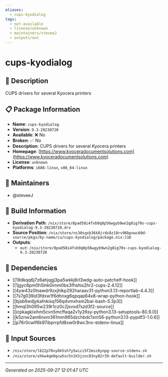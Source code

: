 ```yaml
---
aliases:
  - cups-kyodialog
tags:
  - not-available
  - license/unknown
  - maintainers/steveeJ
  - outputs/out
---
```


# cups-kyodialog

## 📝 Description

CUPS drivers for several Kyocera printers

## 📋 Package Information

- **Name**: `cups-kyodialog`
- **Version**: `9.3-20230720`
- **Available**: ❌ No
- **Broken**: ✅ No
- **Description**: CUPS drivers for several Kyocera printers
- **Homepage**: [https://www.kyoceradocumentsolutions.com](https://www.kyoceradocumentsolutions.com)
- **License**: `unknown`
- **Platforms**: `i686-linux`, `x86_64-linux`
## 👥 Maintainers

- @steveeJ


## 🔧 Build Information

- **Derivation Path**: `/nix/store/8pad58i4fxb9q0p56wgyb9wn2g8ig70s-cups-kyodialog-9.3-20230720.drv`
- **Source Position**: `/nix/store/ns30sqxb36k8jrds8z18rv96bpnwc60d-source/pkgs/by-name/cu/cups-kyodialog/package.nix:116`
- **Outputs**:
  - `out`:  `/nix/store/8pad58i4fxb9q0p56wgyb9wn2g8ig70s-cups-kyodialog-9.3-20230720`

## 🔗 Dependencies

- [[19dkqq6j7z6ahjqgj3pa5wkkj6rl3wdg-auto-patchelf-hook]]
- [[1jgyc8pm0h5lnk0imm0bs3fhshis2hr2-cups-2.4.12]]
- [[4yw43z0lnawdr9zxjhlkp292haraav31-python3.13-reportlab-4.4.3]]
- [[7s7g039id3fdxw1f6dhnxg6qpqap64x8-wrap-python-hook]]
- [[bjsb6wdjykafnkixq156qdvmxhsm2bai-bash-5.3p3]]
- [[hmql3h095w239r1cz0c2jsvsd7szd3f2-source]]
- [[icpkagkixihm5cvn5mcffaqa2v1y26sy-python3.13-setuptools-80.9.0]]
- [[k5znw2am6nxm361mm965dzchbdc1xm56-python3.13-pypdf3-1.0.6]]
- [[p76r0cwlf6k97ibprrpfd8xw0r8wc3nx-stdenv-linux]]

## 📁 Input Sources

- `/nix/store/l622p70vy8k5sh7y5wizi5f2mic6ynpg-source-stdenv.sh`
- `/nix/store/shkw4qm9qcw5sc5n1k5jznc83ny02r39-default-builder.sh`

---
*Generated on 2025-09-27 12:01:47 UTC*
